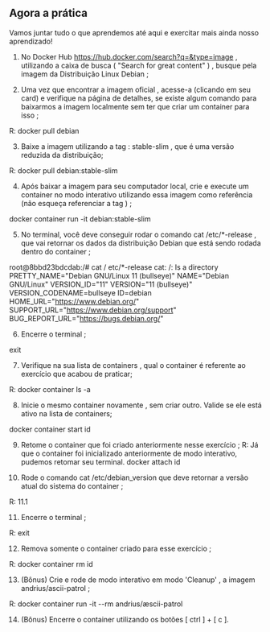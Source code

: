 ## Agora a prática ##

Vamos juntar tudo o que aprendemos até aqui e exercitar mais ainda nosso aprendizado!

1) No Docker Hub https://hub.docker.com/search?q=&type=image , utilizando a caixa de busca ( "Search for great content" ) , busque pela imagem da Distribuição Linux Debian ;

2) Uma vez que encontrar a imagem oficial , acesse-a (clicando em seu card) e verifique na página de detalhes, se existe algum comando para baixarmos a imagem localmente sem ter que criar um container para isso ;

R: docker pull debian

3) Baixe a imagem utilizando a tag : stable-slim , que é uma versão reduzida da distribuição;

R: docker pull debian:stable-slim

4) Após baixar a imagem para seu computador local, crie e execute um container no modo interativo utilizando essa imagem como referência (não esqueça referenciar a tag ) ;

docker container run -it debian:stable-slim

5) No terminal, você deve conseguir rodar o comando cat /etc/*-release , que vai retornar os dados da distribuição Debian que está sendo rodada dentro do container ;

  root@8bbd23bdcdab:/# cat / etc/*-release
cat: /: Is a directory
PRETTY_NAME="Debian GNU/Linux 11 (bullseye)"
NAME="Debian GNU/Linux"
VERSION_ID="11"
VERSION="11 (bullseye)"
VERSION_CODENAME=bullseye
ID=debian
HOME_URL="https://www.debian.org/"
SUPPORT_URL="https://www.debian.org/support"
BUG_REPORT_URL="https://bugs.debian.org/"


6) Encerre o terminal ;

exit

7) Verifique na sua lista de containers , qual o container é referente ao exercício que acabou de praticar;

R: docker container ls -a

8) Inicie o mesmo container novamente , sem criar outro. Valide se ele está ativo na lista de containers;

docker container start id

9) Retome o container que foi criado anteriormente nesse exercício ;
R: Já que o container foi inicializado anteriormente de modo interativo, pudemos retomar seu terminal. 
  docker attach id


10) Rode o comando cat /etc/debian_version que deve retornar a versão atual do sistema do container ;

R: 11.1

11) Encerre o terminal ;

R: exit

12) Remova somente o container criado para esse exercício ;

R: docker container rm id

13) (Bônus) Crie e rode de modo interativo em modo 'Cleanup' , a imagem andrius/ascii-patrol ;


R: docker container run -it --rm andrius/æscii-patrol

14) (Bônus) Encerre o container utilizando os botões [ ctrl ] + [ c ].
